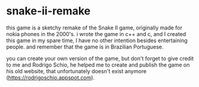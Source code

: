# snake-ii-remake
this game is a sketchy remake of the Snake II game, originally made for nokia phones in the 2000's. i wrote the game in c++ and c, and I created this game in my spare time, I have no other intention besides entertaining people. and remember that the game is in Brazilian Portuguese.

you can create your own version of the game, but don't forget to give credit to me and Rodrigo Schio, he helped me to create and publish the game on his old website, that unfortunately doesn't exist anymore (https://rodrigoschio.appspot.com).
